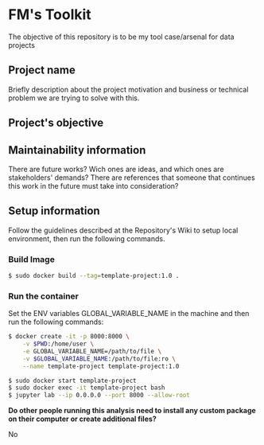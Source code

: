 # FM's Toolkit 

The objective of this repository is to be my tool case/arsenal for data projects



## Project name

Briefly description about the project motivation and business or technical problem we are trying to solve with this.

## Project's objective

## Maintainability information
There are future works? Wich ones are ideas, and which ones are stakeholders' demands?
There are references that someone that continues this work in the future must take into consideration?

## Setup information

Follow the guidelines described at the Repository's Wiki to setup local environment, then run the following commands.

### Build Image

```bash
$ sudo docker build --tag=template-project:1.0 .
```

### Run the container

Set the ENV variables GLOBAL_VARIABLE_NAME in the machine and then run the following commands:

```bash
$ docker create -it -p 8000:8000 \
    -v $PWD:/home/user \
    -e GLOBAL_VARIABLE_NAME=/path/to/file \
    -v $GLOBAL_VARIABLE_NAME:/path/to/file:ro \
    --name template-project template-project:1.0

$ sudo docker start template-project
$ sudo docker exec -it template-project bash
$ jupyter lab --ip 0.0.0.0 --port 8000 --allow-root
```

**Do other people running this analysis need to install any custom package on their computer or create additional files?**

No